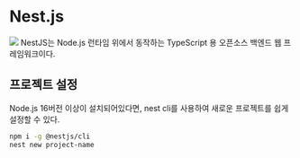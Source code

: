 # Nest.js
 ![](https://i.imgur.com/OdDH0Yf.png)
 NestJS는 Node.js 런타임 위에서 동작하는 TypeScript 용 오픈소스 백엔드 웹 프레임워크이다.
 
## 프로젝트 설정

Node.js 16버전 이상이 설치되어있다면, nest cli를 사용하여 새로운 프로젝트를 쉽게 설정할 수 있다.
```bash
npm i -g @nestjs/cli
nest new project-name
```